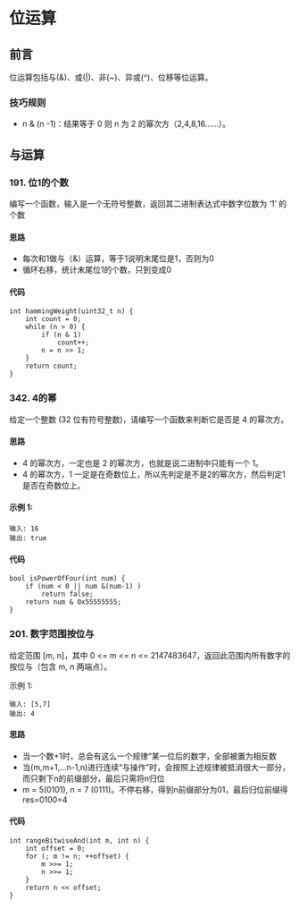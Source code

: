 # 位运算
## 前言
位运算包括与(&)、或(|)、非(~)、异或(^)、位移等位运算。

### 技巧规则
- n & (n -1)：结果等于 0 则 n 为 2 的幂次方（2,4,8,16……）。

## 与运算
### 191. 位1的个数
编写一个函数，输入是一个无符号整数，返回其二进制表达式中数字位数为 ‘1’ 的个数

#### 思路
- 每次和1做与（&）运算，等于1说明末尾位是1，否则为0
- 循环右移，统计末尾位1的个数，只到变成0

#### 代码
```
int hammingWeight(uint32_t n) {
    int count = 0;
    while (n > 0) {
        if (n & 1)
            count++;
        n = n >> 1;
    }
    return count;
}
```
### 342. 4的幂
给定一个整数 (32 位有符号整数)，请编写一个函数来判断它是否是 4 的幂次方。

#### 思路
- 4 的幂次方，一定也是 2 的幂次方，也就是说二进制中只能有一个 1。
- 4 的幂次方，1 一定是在奇数位上，所以先判定是不是2的幂次方，然后判定1是否在奇数位上。

#### 示例 1:
```
输入: 16
输出: true
```

#### 代码
```
bool isPowerOfFour(int num) {
    if (num < 0 || num &(num-1) )
        return false;
    return num & 0x55555555;
}
```

### 201. 数字范围按位与
给定范围 [m, n]，其中 0 <= m <= n <= 2147483647，返回此范围内所有数字的按位与（包含 m, n 两端点）。

示例 1: 
```
输入: [5,7]
输出: 4
```

#### 思路
- 当一个数+1时，总会有这么一个规律“某一位后的数字，全部被置为相反数
- 当(m,m+1,...n-1,n)进行连续“与操作”时，会按照上述规律被抵消很大一部分，而只剩下n的前缀部分，最后只需将n归位
- m = 5(0101), n = 7 (0111)。不停右移，得到n前缀部分为01，最后归位前缀得res=0100=4

#### 代码
```
int rangeBitwiseAnd(int m, int n) {
    int offset = 0;
    for (; m != n; ++offset) {
        m >>= 1;
        n >>= 1;
    }
    return n << offset;
}
```

